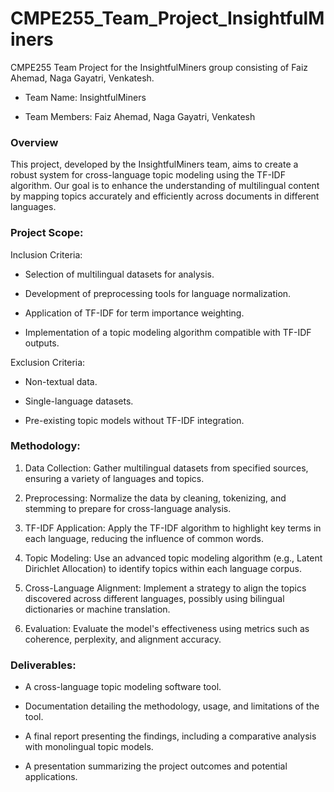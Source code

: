 # CMPE255_Team_Project_InsightfulMiners

CMPE255 Team Project for the InsightfulMiners group consisting of Faiz Ahemad, Naga Gayatri, Venkatesh.

- Team Name: InsightfulMiners

- Team Members: Faiz Ahemad, Naga Gayatri, Venkatesh

### Overview

This project, developed by the InsightfulMiners team, aims to create a robust system for cross-language topic modeling using the TF-IDF algorithm. Our goal is to enhance the understanding of multilingual content by mapping topics accurately and efficiently across documents in different languages.

### Project Scope:  

Inclusion Criteria:  

- Selection of multilingual datasets for analysis.  

- Development of preprocessing tools for language normalization.  

- Application of TF-IDF for term importance weighting.  

- Implementation of a topic modeling algorithm compatible with TF-IDF outputs.  

Exclusion Criteria:  

- Non-textual data.  

- Single-language datasets.  

- Pre-existing topic models without TF-IDF integration.  

 

### Methodology:  

1. Data Collection: Gather multilingual datasets from specified sources, ensuring a variety of languages and topics.  

2. Preprocessing: Normalize the data by cleaning, tokenizing, and stemming to prepare for cross-language analysis.  

3. TF-IDF Application: Apply the TF-IDF algorithm to highlight key terms in each language, reducing the influence of common words.  

4. Topic Modeling: Use an advanced topic modeling algorithm (e.g., Latent Dirichlet Allocation) to identify topics within each language corpus.  

5. Cross-Language Alignment: Implement a strategy to align the topics discovered across different languages, possibly using bilingual dictionaries or machine translation.  

6. Evaluation: Evaluate the model's effectiveness using metrics such as coherence, perplexity, and alignment accuracy.  


### Deliverables:  

- A cross-language topic modeling software tool.  

- Documentation detailing the methodology, usage, and limitations of the tool.  

- A final report presenting the findings, including a comparative analysis with monolingual topic models.  

- A presentation summarizing the project outcomes and potential applications. 
